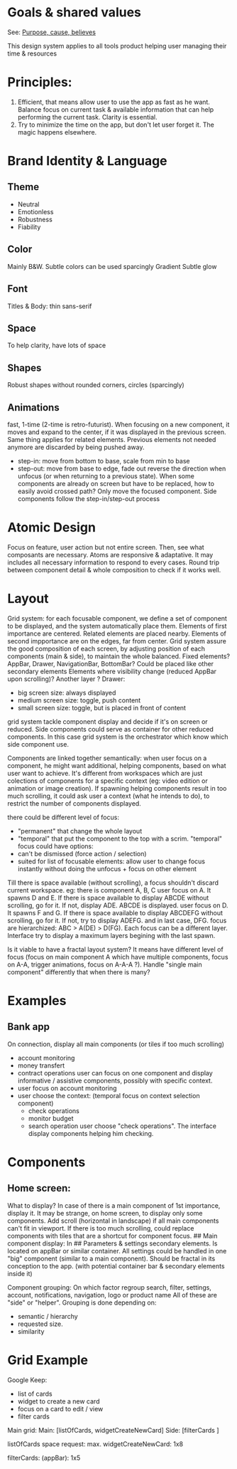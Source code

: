# Goals & shared values

See: [Purpose, cause, believes](https://github.com/AutoScheduleJS/org/blob/master/README.md#the-purpose-cause--believes)

This design system applies to all tools product helping user managing their time & resources

# Principles:

1. Efficient, that means allow user to use the app as fast as he want. Balance focus on current task & available information that can help performing the current task. Clarity is essential.
2. Try to minimize the time on the app, but don't let user forget it. The magic happens elsewhere.

# Brand Identity & Language

## Theme

 - Neutral
 - Emotionless
 - Robustness
 - Fiability

## Color

Mainly B&W. Subtle colors can be used sparcingly
Gradient
Subtle glow

## Font

Titles & Body: thin sans-serif

## Space

To help clarity, have lots of space

## Shapes

Robust shapes without rounded corners, circles (sparcingly)

## Animations

fast, 1-time (2-time is retro-futurist). When focusing on a new component, it moves and expand to the center, if it was displayed in the previous screen. Same thing applies for related elements. Previous elements not needed anymore are discarded by being pushed away.
 - step-in: move from bottom to base, scale from min to base
 - step-out: move from base to edge, fade out
reverse the direction when unfocus (or when returning to a previous state).
When some components are already on screen but have to be replaced, how to easily avoid crossed path?
Only move the focused component. Side components follow the step-in/step-out process

# Atomic Design

Focus on feature, user action but not entire screen. Then, see what composants are necessary. Atoms are responsive & adaptative. It may includes all necessary information to respond to every cases. Round trip between component detail & whole composition to check if it works well.

# Layout

Grid system: for each focusable component, we define a set of component to be displayed, and the system automatically place them.
Elements of first importance are centered. Related elements are placed nearby. Elements of second impportance are on the edges, far from center.
Grid system assure the good composition of each screen, by adjusting position of each components (main & side), to maintain the whole balanced.
Fixed elements? AppBar, Drawer, NavigationBar, BottomBar? Could be placed like other secondary elements
Elements where visibility change (reduced AppBar upon scrolling)? Another layer ?
Drawer:
- big screen size: always displayed
- medium screen size: toggle, push content
- small screen size: toggle, but is placed in front of content

grid system tackle component display and decide if it's on screen or reduced. Side components could serve as container for other reduced components. In this case grid system is the orchestrator which know which side component use.

Components are linked together semantically: when user focus on a component, he might want additional, helping components, based on what user want to achieve. It's different from workspaces which are just colections of components for a specific context (eg: video edition or animation or image creation). If spawning helping components result in too much scrolling, it could ask user a context (what he intends to do), to restrict the number of components displayed.

there could be different level of focus:
- "permanent" that change the whole layout
- "temporal" that put the component to the top with a scrim.
"temporal" focus could have options:
- can't be dismissed (force action / selection)
- suited for list of focusable elements: allow user to change focus instantly without doing the unfocus + focus on other element

Till there is space available (without scrolling), a focus shouldn't discard current workspace.
eg: there is component A, B, C
user focus on A. It spawns D and E.
If there is space available to display ABCDE without scrolling, go for it. If not, display ADE.
ABCDE is displayed.
user focus on D. It spawns F and G.
If there is space available to display ABCDEFG without scrolling, go for it. If not, try to display ADEFG. and in last case, DFG.
focus are hierarchized: ABC > A(DE) > D(FG). Each focus can be a different layer. Interface try to display a maximum layers begining with the last spawn.

Is it viable to have a fractal layout system? It means have different level of focus (focus on main component A which have multiple components, focus on A-A, trigger animations, focus on A-A-A ?). Handle "single main component" differently that when there is many?

# Examples

## Bank app

On connection, display all main components (or tiles if too much scrolling)
- account monitoring
- money transfert
- contract operations
user can focus on one component and display informative / assistive components, possibly with specific context.
- user focus on account monitoring
- user choose the context: (temporal focus on context selection component)
  - check operations
  - monitor budget
  - search operation
user choose "check operations". The interface display components helping him checking.

# Components
## Home screen:
What to display? In case of there is a main component of 1st importance, display it. It may be strange, on home screen, to display only some components. Add scroll (horizontal in landscape) if all main components can't fit in viewport.
If there is too much scrolling, could replace components with tiles that are a shortcut for component focus.
## Main component display:
In
## Parameters & settings
secondary elements. Is located on appBar or similar container.
All settings could be handled in one "big" component (similar to a main component). Should be fractal in its conception to the app. (with potential container bar & secondary elements inside it)

Component grouping:
On which factor regroup search, filter, settings, account, notifications, navigation, logo or product name
All of these are "side" or "helper". Grouping is done depending on:
 - semantic / hierarchy
 - requested size.
 - similarity

# Grid Example

Google Keep:
 - list of cards
 - widget to create a new card
 - focus on a card to edit / view
 - filter cards

 Main grid:
 Main: [listOfCards, widgetCreateNewCard]
 Side: [filterCards ]

 listOfCards space request: max.
 widgetCreateNewCard: 1x8

 filterCards: (appBar): 1x5
